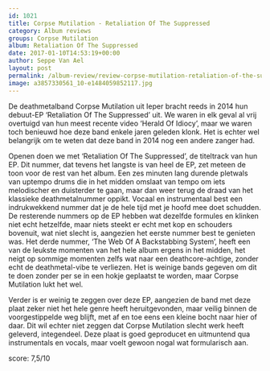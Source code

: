 ```yaml
---
id: 1021
title: Corpse Mutilation - Retaliation Of The Suppressed
category: Album reviews
groups: Corpse Mutilation
album: Retaliation Of The Suppressed
date: 2017-01-10T14:53:19+00:00
author: Seppe Van Ael
layout: post
permalink: /album-review/review-corpse-mutilation-retaliation-of-the-suppressed/
image: a3857330561_10-e1484059852117.jpg
---
```

De deathmetalband Corpse Mutilation uit Ieper bracht reeds in 2014 hun debuut-EP ‘Retaliation Of The Suppressed’ uit. We waren in elk geval al vrij overtuigd van hun meest recente video ‘Herald Of Idiocy’, maar we waren toch benieuwd hoe deze band enkele jaren geleden klonk. Het is echter wel belangrijk om te weten dat deze band in 2014 nog een andere zanger had.

Openen doen we met ‘Retaliation Of The Suppressed’, de titeltrack van hun EP. Dit nummer, dat tevens het langste is van heel de EP, zet meteen de toon voor de rest van het album. Een zes minuten lang durende pletwals van uptempo drums die in het midden omslaat van tempo om iets melodischer en duisterder te gaan, maar dan weer terug de draad van het klassieke deathmetalnummer oppikt. Vocaal en instrumentaal best een indrukwekkend nummer dat je de hele tijd met je hoofd mee doet schudden. De resterende nummers op de EP hebben wat dezelfde formules en klinken niet echt hetzelfde, maar niets steekt er echt met kop en schouders bovenuit, wat niet slecht is, aangezien het eerste nummer best te genieten was. Het derde nummer, ‘The Web Of A Backstabbing System’, heeft een van de leukste momenten van het hele album ergens in het midden, het neigt op sommige momenten zelfs wat naar een deathcore-achtige, zonder echt de deathmetal-vibe te verliezen. Het is weinige bands gegeven om dit te doen zonder per se in een hokje geplaatst te worden, maar Corpse Mutilation lukt het wel.

Verder is er weinig te zeggen over deze EP, aangezien de band met deze plaat zeker niet het hele genre heeft heruitgevonden, maar veilig binnen de voorgestippelde weg blijft, met af en toe eens een kleine bocht naar hier of daar. Dit wil echter niet zeggen dat Corpse Mutilation slecht werk heeft geleverd, integendeel. Deze plaat is goed geproducet en uitmuntend qua instrumentals en vocals, maar voelt gewoon nogal wat formularisch aan.

score: 7,5/10

&nbsp;